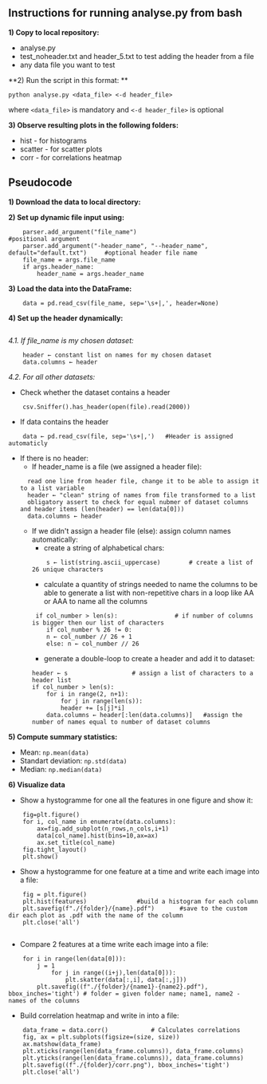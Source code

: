 ## Instructions for running analyse.py from bash

**1) Copy to local repository:**
- analyse.py 
- test_noheader.txt and header_5.txt to test adding the header from a file
- any data file you want to test

**2) Run the script in this format: **
```
python analyse.py <data_file> <-d header_file>
```
where  `<data_file>` is mandatory and `<-d header_file>` is optional

**3) Observe resulting plots in the following folders:**
- hist 		- for histograms
- scatter 	- for scatter plots
- corr		- for correlations heatmap


## Pseudocode
**1) Download the data to local directory:**

**2) Set up dynamic file input using:**
```
	parser.add_argument("file_name")    						#positional argument
	parser.add_argument("-header_name", "--header_name", default="default.txt") 	#optional header file name
	file_name = args.file_name
	if args.header_name:
	    header_name = args.header_name
```
**3) Load the data into the DataFrame:**
```
	data = pd.read_csv(file_name, sep='\s+|,', header=None)
```
**4) Set up the header dynamically:**
```
```
_4.1. If file_name is my chosen dataset:_
```
	header ← constant list on names for my chosen dataset
	data.columns ← header 						
```
_4.2. For all other datasets:_
- Check whether the dataset contains a header
```
	csv.Sniffer().has_header(open(file).read(2000))
```
- If data contains the header
```
	data ← pd.read_csv(file, sep='\s+|,')	#Header is assigned automaticly
```
- If there is no header:
  * If header_name is a file (we assigned a header file):
  ```
  	read one line from header file, change it to be able to assign it to a list variable
  	header ← "clean" string of names from file transformed to a list
  	obligatory assert to check for equal nubmer of dataset columns and header items (len(header) == len(data[0]))
  	data.columns ← header 
  ```
  * If we didn't assign a header file (else): assign column names automatically:
    - create a string of alphabetical chars:
    ```
    	s ← list(string.ascii_uppercase) 		# create a list of 26 unique characters
    ```
    - calculate a quantity of strings needed to name the columns to be able to generate a list with non-repetitive chars in a loop like AA or AAA to name all the columns
    ```
	 if col_number > len(s):				# if number of columns is bigger then our list of characters
	    if col_number % 26 != 0:
		n ← col_number // 26 + 1
	    else: n ← col_number // 26	
    ```
    - generate a double-loop to create a header and add it to dataset:
    ```
	header ← s					# assign a list of characters to a header list
	if col_number > len(s):
	    for i in range(2, n+1):
	    	for j in range(len(s)):
		    header += [s[j]*i]
        data.columns ← header[:len(data.columns)] 	#assign the number of names equal to number of dataset columns
    ```

**5) Compute summary statistics:**
* Mean: `np.mean(data)`
* Standart deviation: `np.std(data)`
* Median: `np.median(data)`
	
**6) Visualize data**
* Show a hystogramme for one all the features in one figure and show it:
```	
	fig=plt.figure()
	for i, col_name in enumerate(data.columns):
		ax=fig.add_subplot(n_rows,n_cols,i+1)
		data[col_name].hist(bins=10,ax=ax)
		ax.set_title(col_name)
	fig.tight_layout() 
	plt.show()	
```
* Show a hystogramme for one feature at a time and write each image into a file:
```	
	fig = plt.figure()
	plt.hist(features)				#build a histogram for each column
	plt.savefig(f"./{folder}/{name}.pdf")		#save to the custom dir each plot as .pdf with the name of the column
	plt.close('all')
	
```
* Compare 2 features at a time write each image into a file:
```
	for i in range(len(data[0])):
	    j = 1
            for j in range((i+j),len(data[0])):
                plt.skatter(data[:,i], data[:,j]))
		plt.savefig((f"./{folder}/{name1}-{name2}.pdf"), bbox_inches='tight') # folder = given folder name; name1, name2 - names of the columns
```
* Build correlation heatmap and write in into a file:
```
	data_frame = data.corr()			# Calculates correlations
	fig, ax = plt.subplots(figsize=(size, size))
	ax.matshow(data_frame)
	plt.xticks(range(len(data_frame.columns)), data_frame.columns)
	plt.yticks(range(len(data_frame.columns)), data_frame.columns)
	plt.savefig((f"./{folder}/corr.png"), bbox_inches='tight')
	plt.close('all')
```
				
